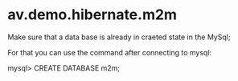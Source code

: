 # av.demo.hibernate.m2m

Make sure that a data base is already in craeted state in the MySql; 

For that you can use the command after connecting to mysql:

mysql> CREATE DATABASE m2m;
